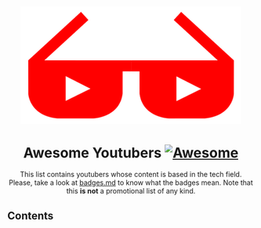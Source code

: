 <div align="center">
	<div>
		<img width="450" src="media/logo.svg" alt="Awesome Youtubers">
	</div>
  	<h1>
    		Awesome Youtubers
		<a href="https://awesome.re">
			<img src="https://awesome.re/badge-flat2.svg" alt="Awesome">
		</a>
  	</h1>
	<p>
		This list contains youtubers whose content is based in the tech field. Please, take a look at <a href="https://github.com/JoseDeFreitas/awesome-		youtubers/blob/master/badges.md">badges.md</a> to know what the badges mean. Note that this <strong>is not</strong> a promotional list of any kind.
	</p>
</div>

## Contents
